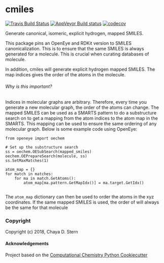 cmiles
==============================
[//]: # (Badges)
[![Travis Build Status](https://travis-ci.org/REPLACE_WITH_OWNER_ACCOUNT/cmiles.png)](https://travis-ci.org/openforcefield/cmiles)
[![AppVeyor Build status](https://ci.appveyor.com/api/projects/status/REPLACE_WITH_APPVEYOR_LINK/branch/master?svg=true)](https://ci.appveyor.com/project/REPLACE_WITH_OWNER_ACCOUNT/cmiles/branch/master)
[![codecov](https://codecov.io/gh/openforcefield/cmiles/branch/master/graph/badge.svg)](https://codecov.io/gh/openforcefield/cmiles/branch/master)

Generate canonical, isomeric, explicit hydrogen, mapped SMILES.

This package pins an OpenEye and RDKit version to SMILES canonicalization.
This is to ensure that the same SMILES is always generated for a molecule.
This is crucial when curating databases of molecule. 

In addition, cmiles will generate explicit hydrogen mapped SMILES. The map
indices gives the order of the atoms in the molecule. 
######  Why is this important? 
Indices in molecular graphs are arbitrary. Therefore, every time you 
generate a new molecular graph, the order of the atoms can change. The 
mapped SMILES can be used as a SMARTS pattern to do a substructure search
on to get a mapping from the atom indices to the atom map in the SMARTS.
This mapping can be used to ensure the same ordering of any molecular 
graph. Below is some example code using OpenEye:

```
from openeye import oechem

# Set up the substructure search
ss = oechem.OESubSearch(mapped_smiles)
oechem.OEPrepareSearch(molecule, ss)
ss.SetMaxMatches(1)

atom_map = {}
for match in matches:
    for ma in match.GetAtoms():
        atom_map[ma.pattern.GetMapIdx()] = ma.target.GetIdx()
        
```

The `atom_map` dictionary can then be used to order the atoms in the xyz
coordinates. If the same mapped SMILES is used, the order of will always
be the same for that molecule 

### Copyright

Copyright (c) 2018, Chaya D. Stern


#### Acknowledgements
 
Project based on the 
[Computational Chemistry Python Cookiecutter](https://github.com/choderalab/cookiecutter-python-comp-chem)
